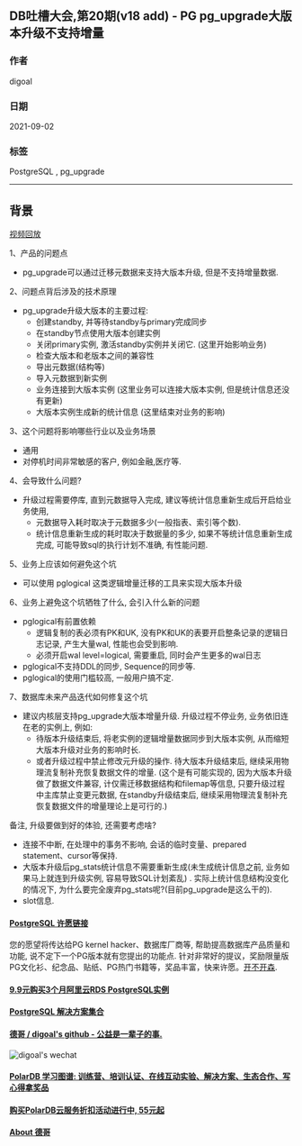 ## DB吐槽大会,第20期(v18 add) - PG pg_upgrade大版本升级不支持增量  
  
### 作者  
digoal  
  
### 日期  
2021-09-02  
  
### 标签  
PostgreSQL , pg_upgrade  
  
----  
  
## 背景  
[视频回放](https://www.bilibili.com/video/BV19L411473E/)  
  
1、产品的问题点  
- pg_upgrade可以通过迁移元数据来支持大版本升级, 但是不支持增量数据.   
  
2、问题点背后涉及的技术原理  
- pg_upgrade升级大版本的主要过程:  
    - 创建standby, 并等待standby与primary完成同步  
    - 在standby节点使用大版本创建实例  
    - 关闭primary实例, 激活standby实例并关闭它.   (这里开始影响业务)    
    - 检查大版本和老版本之间的兼容性  
    - 导出元数据(结构等)  
    - 导入元数据到新实例  
    - 业务连接到大版本实例   (这里业务可以连接大版本实例, 但是统计信息还没有更新)    
    - 大版本实例生成新的统计信息   (这里结束对业务的影响)    
  
3、这个问题将影响哪些行业以及业务场景  
- 通用  
- 对停机时间非常敏感的客户, 例如金融,医疗等.   
  
4、会导致什么问题?  
- 升级过程需要停库, 直到元数据导入完成, 建议等统计信息重新生成后开启给业务使用,   
    - 元数据导入耗时取决于元数据多少(一般指表、索引等个数).   
    - 统计信息重新生成的耗时取决于数据量的多少, 如果不等统计信息重新生成完成, 可能导致sql的执行计划不准确, 有性能问题.    
  
5、业务上应该如何避免这个坑  
- 可以使用 pglogical 这类逻辑增量迁移的工具来实现大版本升级  
  
6、业务上避免这个坑牺牲了什么, 会引入什么新的问题  
- pglogical有前置依赖  
    - 逻辑复制的表必须有PK和UK, 没有PK和UK的表要开启整条记录的逻辑日志记录, 产生大量wal, 性能也会受到影响.     
    - 必须开启wal level=logical, 需要重启, 同时会产生更多的wal日志  
- pglogical不支持DDL的同步, Sequence的同步等.   
- pglogical的使用门槛较高, 一般用户搞不定.   
  
7、数据库未来产品迭代如何修复这个坑   
- 建议内核层支持pg_upgrade大版本增量升级. 升级过程不停业务, 业务依旧连在老的实例上, 例如:
    - 待版本升级结束后, 将老实例的逻辑增量数据同步到大版本实例, 从而缩短大版本升级对业务的影响时长.
    - 或者升级过程中禁止修改元升级的操作. 待大版本升级结束后, 继续采用物理流复制补充恢复数据文件的增量.  (这个是有可能实现的, 因为大版本升级做了数据文件兼容, 计仅需迁移数据结构和filemap等信息, 只要升级过程中主库禁止变更元数据, 在standby升级结束后, 继续采用物理流复制补充恢复数据文件的增量理论上是可行的.)  
   
备注, 升级要做到好的体验, 还需要考虑啥?   
- 连接不中断, 在处理中的事务不影响, 会话的临时变量、prepared statement、cursor等保持.
- 大版本升级后pg_stats统计信息不需要重新生成(未生成统计信息之前, 业务如果马上就连到升级实例, 容易导致SQL计划紊乱)  .  实际上统计信息结构没变化的情况下, 为什么要完全废弃pg_stats呢?(目前pg_upgrade是这么干的).  
- slot信息.     
     
  
#### [PostgreSQL 许愿链接](https://github.com/digoal/blog/issues/76 "269ac3d1c492e938c0191101c7238216")
您的愿望将传达给PG kernel hacker、数据库厂商等, 帮助提高数据库产品质量和功能, 说不定下一个PG版本就有您提出的功能点. 针对非常好的提议，奖励限量版PG文化衫、纪念品、贴纸、PG热门书籍等，奖品丰富，快来许愿。[开不开森](https://github.com/digoal/blog/issues/76 "269ac3d1c492e938c0191101c7238216").  
  
  
#### [9.9元购买3个月阿里云RDS PostgreSQL实例](https://www.aliyun.com/database/postgresqlactivity "57258f76c37864c6e6d23383d05714ea")
  
  
#### [PostgreSQL 解决方案集合](https://yq.aliyun.com/topic/118 "40cff096e9ed7122c512b35d8561d9c8")
  
  
#### [德哥 / digoal's github - 公益是一辈子的事.](https://github.com/digoal/blog/blob/master/README.md "22709685feb7cab07d30f30387f0a9ae")
  
  
![digoal's wechat](../pic/digoal_weixin.jpg "f7ad92eeba24523fd47a6e1a0e691b59")
  
  
#### [PolarDB 学习图谱: 训练营、培训认证、在线互动实验、解决方案、生态合作、写心得拿奖品](https://www.aliyun.com/database/openpolardb/activity "8642f60e04ed0c814bf9cb9677976bd4")
  
  
#### [购买PolarDB云服务折扣活动进行中, 55元起](https://www.aliyun.com/activity/new/polardb-yunparter?userCode=bsb3t4al "e0495c413bedacabb75ff1e880be465a")
  
  
#### [About 德哥](https://github.com/digoal/blog/blob/master/me/readme.md "a37735981e7704886ffd590565582dd0")
  
